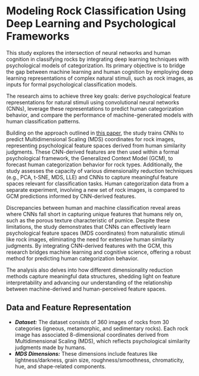 # Modeling Rock Classification Using Deep Learning and Psychological Frameworks
This study explores the intersection of neural networks and human cognition in classifying rocks by integrating deep learning techniques with psychological models of categorization. Its primary objective is to bridge the gap between machine learning and human cognition by employing deep learning representations of complex natural stimuli, such as rock images, as inputs for formal psychological classification models.

The research aims to achieve three key goals: derive psychological feature representations for natural stimuli using convolutional neural networks (CNNs), leverage these representations to predict human categorization behavior, and compare the performance of machine-generated models with human classification patterns.

Building on the approach outlined in [this paper](https://escholarship.org/content/qt3vj7j48f/qt3vj7j48f_noSplash_75f3343520483f0b92b5c4bcedccf2cc.pdf?t=sginq6), the study trains CNNs to predict Multidimensional Scaling (MDS) coordinates for rock images, representing psychological feature spaces derived from human similarity judgments. These CNN-derived features are then used within a formal psychological framework, the Generalized Context Model (GCM), to forecast human categorization behavior for rock types. Additionally, the study assesses the capacity of various dimensionality reduction techniques (e.g., PCA, t-SNE, MDS, LLE) and CNNs to capture meaningful feature spaces relevant for classification tasks. Human categorization data from a separate experiment, involving a new set of rock images, is compared to GCM predictions informed by CNN-derived features.

Discrepancies between human and machine classification reveal areas where CNNs fall short in capturing unique features that humans rely on, such as the porous texture characteristic of pumice. Despite these limitations, the study demonstrates that CNNs can effectively learn psychological feature spaces (MDS coordinates) from naturalistic stimuli like rock images, eliminating the need for extensive human similarity judgments. By integrating CNN-derived features with the GCM, this research bridges machine learning and cognitive science, offering a robust method for predicting human categorization behavior.

The analysis also delves into how different dimensionality reduction methods capture meaningful data structures, shedding light on feature interpretability and advancing our understanding of the relationship between machine-derived and human-perceived feature spaces.

## Data and Feature Representation
- ***Dataset:*** The dataset consists of 360 images of rocks from 30 categories (igneous, metamorphic, and sedimentary rocks). Each rock image has associated 8-dimensional coordinates derived from Multidimensional Scaling (MDS), which reflects psychological similarity judgments made by humans.
- ***MDS Dimensions:*** These dimensions include features like lightness/darkness, grain size, roughness/smoothness, chromaticity, hue, and shape-related components.



